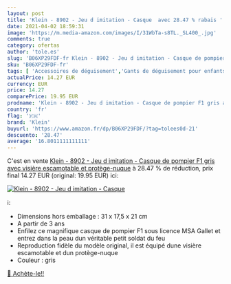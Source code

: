 ```yaml
---
layout: post
title: 'Klein - 8902 - Jeu d imitation - Casque  avec 28.47 % rabais '
date: 2021-04-02 18:59:31
image: 'https://m.media-amazon.com/images/I/31WbTa-s8TL._SL400_.jpg'
comments: true
category: ofertas
author: 'tole.es'
slug: 'B06XP29FDF-fr Klein - 8902 - Jeu d imitation - Casque de pompier F1 gris...'
sku: 'B06XP29FDF-fr'
tags: [ 'Accessoires de déguisement','Gants de déguisement pour enfants','Jeux dimitation, déguisements et accessoires','Jeux et Jouets','Jeux et jouets','klein', ]
actualPrice: 14.27 EUR
currency: EUR
price: 14.27
comparePrice: 19.95 EUR
prodname: 'Klein - 8902 - Jeu d imitation - Casque de pompier F1 gris avec visière escamotable et protège-nuque'
country: 'fr'
flag: '🇫🇷'
brand: 'Klein'
buyurl: 'https://www.amazon.fr/dp/B06XP29FDF/?tag=tolees0d-21'
descuento: '28.47'
average: '16.8011111111111'
---
```


C'est en vente [Klein - 8902 - Jeu d imitation - Casque de pompier F1 gris avec visière escamotable et protège-nuque](https://www.amazon.fr/dp/B06XP29FDF/?tag=tolees0d-21)  à  28.47 % de réduction, prix final  14.27 EUR (original: 19.95 EUR) ici:

[![Klein - 8902 - Jeu d imitation - Casque ](https://m.media-amazon.com/images/I/31WbTa-s8TL._SL400_.jpg)](https://www.amazon.fr/dp/B06XP29FDF/?tag=tolees0d-21)

ℹ️:

- Dimensions hors emballage : 31 x 17,5 x 21 cm
- A partir de 3 ans
- Enfilez ce magnifique casque de pompier F1 sous licence MSA Gallet et entrez dans la peau dun véritable petit soldat du feu
- Reproduction fidèle du modèle original, il est équipé dune visière escamotable et dun protège-nuque
- Couleur : gris

[🛒 Achète-le!!](https://www.amazon.fr/dp/B06XP29FDF/?tag=tolees0d-21)
